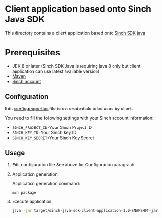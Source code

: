 # Client application based onto Sinch Java SDK

This directory contains a client application based onto [Sinch SDK java](https://github.com/sinch/sinch-sdk-java)

# Prerequisites

- JDK 8 or later (Sinch SDK Java is requiring java 8 only but client application can use latest available version)
- [Maven](https://maven.apache.org/)
- [Sinch account](https://dashboard.sinch.com)

## Configuration

Edit [config.properties](src/main/resources/config.properties) file to set credentials to be used by client.

You need to fill the following settings with your Sinch account information:
- `SINCH_PROJECT_ID`=Your Sinch Project ID
- `SINCH_KEY_ID`=Your Sinch Key ID
- `SINCH_KEY_SECRET`=Your Sinch Key Secret

## Usage

1. Edit configuration file
See above for Configuration paragraph

2. Application generation

   Application generation command:
   ```sh
   mvn package
   ```
3. Execute application
   ```sh
   java -jar target/sinch-java-sdk-client-application-1.0-SNAPSHOT-jar-with-dependencies.jar
   ```
